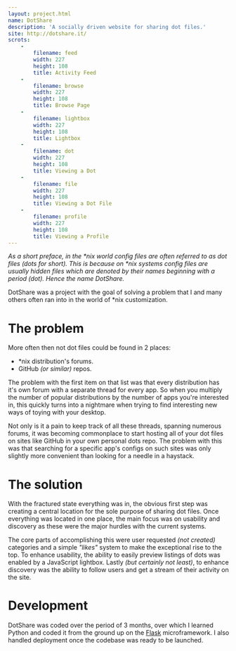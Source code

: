 ```yaml
---
layout: project.html
name: DotShare
description: 'A socially driven website for sharing dot files.'
site: http://dotshare.it/
scrots:
    -
        filename: feed
        width: 227
        height: 108
        title: Activity Feed
    -
        filename: browse
        width: 227
        height: 108
        title: Browse Page
    -
        filename: lightbox
        width: 227
        height: 108
        title: Lightbox
    -
        filename: dot
        width: 227
        height: 108
        title: Viewing a Dot
    -
        filename: file
        width: 227
        height: 108
        title: Viewing a Dot File
    -
        filename: profile
        width: 227
        height: 108
        title: Viewing a Profile
---
```


_As a short preface, in the *nix world config files are often referred to as dot files (dots for short). This is because on *nix systems config files are usually hidden files which are denoted by their names beginning with a period (dot). Hence the name DotShare._

DotShare was a project with the goal of solving a problem that I and many others often ran into in the world of *nix customization.


# The problem

More often then not dot files could be found in 2 places:

+ *nix distribution's forums.
+ GitHub _(or similar)_ repos.

The problem with the first item on that list was that every distribution has it's own forum with a separate thread for every app. So when you multiply the number of popular distributions by the number of apps you're interested in, this quickly turns into a nightmare when trying to find interesting new ways of toying with your desktop.

Not only is it a pain to keep track of all these threads, spanning numerous forums, it was becoming commonplace to start hosting all of your dot files on sites like GitHub in your own personal dots repo. The problem with this was that searching for a specific app's configs on such sites was only slightly more convenient than looking for a needle in a haystack.


# The solution

With the fractured state everything was in, the obvious first step was creating a central location for the sole purpose of sharing dot files. Once everything was located in one place, the main focus was on usability and discovery as these were the major hurdles with the current systems.

The core parts of accomplishing this were user requested _(not created)_ categories and a simple _"likes"_ system to make the exceptional rise to the top. To enhance usability, the ability to easily preview listings of dots was enabled by a JavaScript lightbox. Lastly _(but certainly not least)_, to enhance discovery was the ability to follow users and get a stream of their activity on the site.


# Development

DotShare was coded over the period of 3 months, over which I learned Python and coded it from the ground up on the [Flask][flask] microframework. I also handled deployment once the codebase was ready to be launched.


[flask]: http://flask.pocoo.org/
